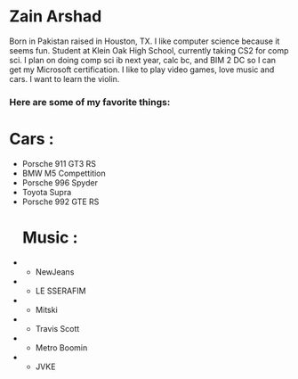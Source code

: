# Zain Arshad
Born in Pakistan raised in Houston, TX.
I like computer science because it seems fun.
Student at Klein Oak High School, currently taking CS2 for comp sci. I plan on doing comp sci ib next year, calc bc, and BIM 2 DC so I can get my Microsoft certification.
I like to play video games, love music and cars.
I want to learn the violin.

### Here are some of my favorite things:
  # Cars :
- Porsche 911 GT3 RS
- BMW M5 Compettition
- Porsche 996 Spyder
- Toyota Supra
- Porsche 992 GTE RS
  # Music :
- - NewJeans
- - LE SSERAFIM
- - Mitski
- - Travis Scott
- - Metro Boomin
- - JVKE
